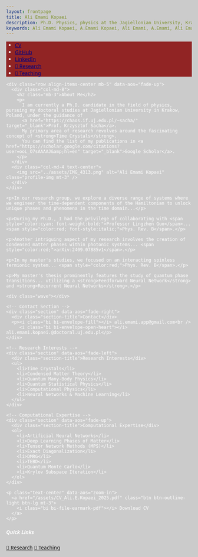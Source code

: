 ```yaml
---
layout: frontpage
title: Ali Emami Kopaei
description: Ph.D. Physics, physics at the Jagiellonian University, Krakow, Poland.
keywords: Ali Emami Kopaei, A.Emami Kopaei, Ali Emami, A.Emami, Ali Emami Kopaei physics, A E Kopaei, A Emami Kopaei, a emami kopaei, ali emami kopaei, UJ ali emami
---
```


<!DOCTYPE html>
<html lang="en">
<head>
  <meta charset="UTF-8" />
  <meta name="viewport" content="width=device-width, initial-scale=1">
  <title>Ali Emami Kopaei</title>

  <!-- Favicon -->
  <link rel="icon" type="image/png" href="{{ BASE_PATH }}/assets/favicon.png" />

  <!-- Bootstrap + Icons + AOS Animations -->
  <link href="https://cdn.jsdelivr.net/npm/bootstrap@5.3.3/dist/css/bootstrap.min.css" rel="stylesheet">
  <link href="https://cdn.jsdelivr.net/npm/bootstrap-icons@1.10.5/font/bootstrap-icons.css" rel="stylesheet">
  <link href="https://unpkg.com/aos@2.3.1/dist/aos.css" rel="stylesheet" />

  <style>
    body {
      font-family: 'Segoe UI', sans-serif;
      background: url('/assets/Abstract-Time-Crystal-Concept.webp') no-repeat center center;
      background-size: cover;
      color: #ffffff;
      scroll-behavior: smooth;
      position: relative;
      z-index: 1;
    }

    body::before {
      content: '';
      position: fixed;
      top: 0;
      left: 0;
      right: 0;
      bottom: 0;
      background-color: rgba(0, 0, 0, 0.2);
      z-index: -1;
    }

    .navbar {
      background-color: rgba(136, 8, 8, 0.85);
    }

    .navbar a {
      color: #000080 !important;
    }

    .navbar a:hover {
      color: #ffcc00 !important;
    }

    .profile-img {
      max-width: 100%;
      height: auto;
      border-radius: 1rem;
      box-shadow: 0 4px 15px rgba(0, 0, 0, 0.4);
      transition: transform 0.4s ease-in-out;
    }

    .profile-img:hover {
      transform: scale(1.05);
    }

    .section {
      background: rgba(0, 0, 0, 0.75);
      color: white;
      border-radius: 1rem;
      padding: 2rem;
      margin-bottom: 2rem;
      box-shadow: 0 6px 20px rgba(0, 0, 0, 0.5);
    }

    .section-title {
      border-bottom: 2px solid #fff;
      margin-bottom: 1rem;
      padding-bottom: 0.5rem;
      font-size: 1.5rem;
      font-weight: bold;
    }

    .wave {
      position: relative;
      width: 100%;
      height: 100px;
      background: url('https://raw.githubusercontent.com/aliemami94/aliemami94.github.io/main/assets/wave-red.svg') repeat-x;
      animation: wave 10s linear infinite;
      transform: rotate(180deg);
      margin-bottom: -3rem;
    }

    @keyframes wave {
      0% {
        background-position-x: 0;
      }
      100% {
        background-position-x: 1000px;
      }
    }
  </style>
</head>

<body>
  <!-- Navbar -->
  <nav class="navbar navbar-expand-lg px-3">
    <ul class="navbar-nav">
      <li class="nav-item">
        <a class="nav-link" href="/assets/CV_Ali.E.Kopaei_2025.pdf">
          <i class="bi bi-file-earmark-person"></i> CV
        </a>
      </li>
      <li class="nav-item">
        <a class="nav-link" href="https://github.com/aliemami94">
          <i class="bi bi-github"></i> GitHub
        </a>
      </li>
      <li class="nav-item">
        <a class="nav-link" href="https://www.linkedin.com/in/ali-emami-kopaei-7b5b25120/">
          <i class="bi bi-linkedin"></i> LinkedIn
        </a>
      </li>
      <li class="nav-item">
        <a class="btn btn-warning btn-sm ms-2" href="https://aliemami94.github.io/pages/research.html" target="_blank">
          🧪 Research
        </a>
      </li>
      <li class="nav-item">
        <a class="btn btn-info btn-sm ms-2 text-white" href="https://aliemami94.github.io/pages/teaching.html" target="_blank">
          📘 Teaching
        </a>
      </li>
    </ul>
  </nav>

  <!-- Main Content -->
  <main class="container-fluid px-3 mt-4 pt-4">

    <div class="row align-items-center mb-5" data-aos="fade-up">
      <div class="col-md-8">
        <h2 class="mb-3">About Me</h2>
        <p>
          I am currently a Ph.D. candidate in the field of physics, pursuing my doctoral studies at Jagiellonian University in Krakow, Poland, under the guidance of 
          <a href="https://chaos.if.uj.edu.pl/~sacha/" target="_blank">Prof. Krzysztof Sacha</a>.
          My primary area of research revolves around the fascinating concept of <strong>Time Crystals</strong>.
          You can find the list of my publications in <a href="https://scholar.google.com/citations?user=ooL_O7sAAAAJ&amp;hl=en" target="_blank">Google Scholar</a>.
        </p>
      </div>
      <div class="col-md-4 text-center">
        <img src="../assets/IMG_4313.png" alt="Ali Emami Kopaei" class="profile-img mt-3" />
      </div>
    </div>

    <p>In our research group, we explore a diverse range of systems where we engineer the time-dependent components of the Hamiltonian to unlock unique phases and phenomena in the time domain...</p>

    <p>During my Ph.D., I had the privilege of collaborating with <span style="color:cyan; font-weight:bold;">Professor Lingzhen Guo</span>... <span style="color:red; font-style:italic;">Phys. Rev. B</span>.</p>

    <p>Another intriguing aspect of my research involves the creation of condensed matter phases within photonic systems... <span style="color:red;">arXiv:2409.07885v1</span>.</p>

    <p>In my master's studies, we focused on an interacting spinless fermionic system... <span style="color:red;">Phys. Rev. B</span>.</p>

    <p>My master's thesis prominently features the study of quantum phase transitions... utilizing a <strong>Feedforward Neural Network</strong> and <strong>Recurrent Neural Networks</strong>.</p>

    <div class="wave"></div>

    <!-- Contact Section -->
    <div class="section" data-aos="fade-right">
      <div class="section-title">Contact</div>
      <p><i class="bi bi-envelope-fill"></i> ali.emami.app@gmail.com<br />
         <i class="bi bi-envelope-open-heart"></i> ali.emami.kopaei.@doctoral.uj.edu.pl</p>
    </div>

    <!-- Research Interests -->
    <div class="section" data-aos="fade-left">
      <div class="section-title">Research Interests</div>
      <ul>
        <li>Time Crystals</li>
        <li>Condensed Matter Theory</li>
        <li>Quantum Many-Body Physics</li>
        <li>Quantum Statistical Physics</li>
        <li>Computational Physics</li>
        <li>Neural Networks & Machine Learning</li>
      </ul>
    </div>

    <!-- Computational Expertise -->
    <div class="section" data-aos="fade-up">
      <div class="section-title">Computational Expertise</div>
      <ol>
        <li>Artificial Neural Networks</li>
        <li>Deep Learning Phases of Matter</li>
        <li>Tensor Network Methods (MPS)</li>
        <li>Exact Diagonalization</li>
        <li>DMRG</li>
        <li>TEBD</li>
        <li>Quantum Monte Carlo</li>
        <li>Krylov Subspace Iteration</li>
      </ol>
    </div>

    <p class="text-center" data-aos="zoom-in">
      <a href="/assets/CV_Ali.E.Kopaei_2025.pdf" class="btn btn-outline-light btn-lg mt-3">
        <i class="bi bi-file-earmark-pdf"></i> Download CV
      </a>
    </p>

  </main>

  <!-- Floating Side Box -->
  <div class="floating-box position-fixed top-50 end-0 translate-middle-y bg-dark text-white p-3 rounded-start shadow">
    <h5>Quick Links</h5>
    <a href="https://aliemami94.github.io/pages/research.html" target="_blank" class="d-block text-warning">🧪 Research</a>
    <a href="https://aliemami94.github.io/pages/teaching.html" target="_blank" class="d-block text-info">📘 Teaching</a>
  </div>

  <!-- AOS Script -->
  <script src="https://unpkg.com/aos@2.3.1/dist/aos.js"></script>
  <script>AOS.init();</script>

</body>
</html>
